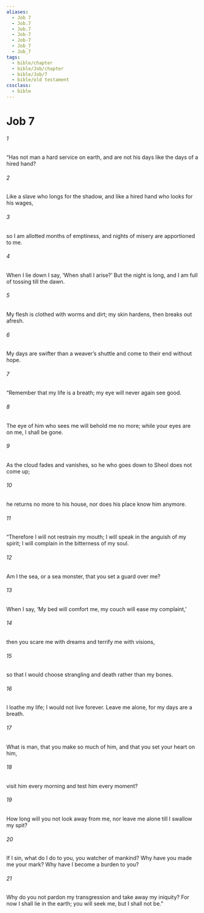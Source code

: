 ```yaml
---
aliases:
  - Job 7
  - Job.7
  - Job.7
  - Job-7
  - Job-7
  - Job_7
  - Job_7
tags:
  - bible/chapter
  - bible/Job/chapter
  - bible/Job/7
  - bible/old testament
cssclass:
  - bible
---
```


# Job 7

###### 1
“Has not man a hard service on earth, and are not his days like the days of a hired hand?
###### 2
Like a slave who longs for the shadow, and like a hired hand who looks for his wages,
###### 3
so I am allotted months of emptiness,   and nights of misery are apportioned to me.
###### 4
When I lie down I say, ‘When shall I arise?’ But the night is long, and I am full of tossing till the dawn.
###### 5
My flesh is clothed with worms and dirt; my skin hardens, then breaks out afresh.
###### 6
My days are swifter than a weaver’s shuttle and come to their end without hope.
###### 7
“Remember that my life is a breath; my eye will never again see good.
###### 8
The eye of him who sees me will behold me no more; while your eyes are on me, I shall be gone.
###### 9
As the cloud fades and vanishes, so he who goes down to Sheol does not come up;
###### 10
he returns no more to his house, nor does his place know him anymore.
###### 11
“Therefore I will not restrain my mouth; I will speak in the anguish of my spirit; I will complain in the bitterness of my soul.
###### 12
Am I the sea, or a sea monster, that you set a guard over me?
###### 13
When I say, ‘My bed will comfort me, my couch will ease my complaint,’
###### 14
then you scare me with dreams and terrify me with visions,
###### 15
so that I would choose strangling and death rather than my bones.
###### 16
I loathe my life; I would not live forever.   Leave me alone, for my days are a breath.
###### 17
What is man, that you make so much of him, and that you set your heart on him,
###### 18
visit him every morning and test him every moment?
###### 19
How long will you not look away from me, nor leave me alone till I swallow my spit?
###### 20
If I sin, what do I do to you, you watcher of mankind? Why have you made me your mark? Why have I become a burden to you?
###### 21
Why do you not pardon my transgression and take away my iniquity? For now I shall lie in the earth; you will seek me, but I shall not be.”


